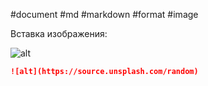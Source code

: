 #document #md #markdown #format #image

Вставка изображения: 

![alt](https://source.unsplash.com/random)

```markdown
![alt](https://source.unsplash.com/random)
```
